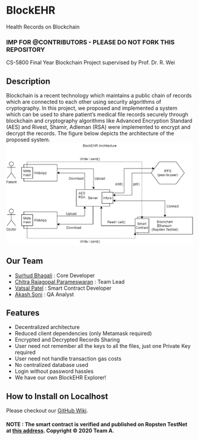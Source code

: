 # BlockEHR
Health Records on Blockchain

### IMP FOR @CONTRIBUTORS - PLEASE DO NOT **FORK** THIS REPOSITORY
CS-5800 Final Year Blockchain Project supervised by Prof. Dr. R. Wei

## Description
Blockchain is a recent technology which maintains a public chain of records which are connected to each other using security algorithms of cryptography. In this project, we proposed and implemented a system which can be used to share patient’s medical file records securely through blockchain and cryptography algorithms like Advanced Encryption Standard (AES) and Rivest, Shamir, Adleman (RSA) were implemented to encrypt and decrypt the records. The figure below depicts the architecture of the proposed system.
![System Architecture](https://github.com/surhud004/BlockEHR/blob/master/architecture.png)

## Our Team
- [Surhud Bhagali](https://github.com/surhud004) : Core Developer
- [Chitra Rajagopal Parameswaran](https://github.com/chitrargpnirmal) : Team Lead
- [Vatsal Patel](https://github.com/vatsal2727) : Smart Contract Developer
- [Akash Soni](https://github.com/AkashSoniADS) : QA Analyst

## Features
- Decentralized architecture
- Reduced client dependencies (only Metamask required)
- Encrypted and Decrypted Records Sharing
- User need not remember all the keys to all the files, just one Private Key required
- User need not handle transaction gas costs
- No centralized database used
- Login without password hassles
- We have our own BlockEHR Explorer!

## How to Install on Localhost
Please checkout our [GitHub Wiki](https://github.com/surhud004/BlockEHR/wiki#installation-on-localhost).

#### NOTE : The smart contract is verified and published on Ropsten TestNet at [this address](https://ropsten.etherscan.io/address/0x24c6b1389592Cf12b0d25b9c746957d4FCf57a21). Copyright © 2020 Team A.
